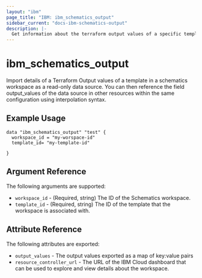 ```yaml
---
layout: "ibm"
page_title: "IBM: ibm_schematics_output"
sidebar_current: "docs-ibm-schematics-output"
description: |-
  Get information about the terraform output values of a specific template in a Schematics Workspace .
---
```


# ibm\_schematics_output


Import details of a Terraform Output values of a template in a  schematics workspace as a read-only data source. You can then reference the field output_values of the data source in other resources within the same configuration using interpolation syntax.


## Example Usage

```hcl
data "ibm_schematics_output" "test" {
  workspace_id = "my-worspace-id"
  template_id= "my-template-id"

}
```

## Argument Reference

The following arguments are supported:

* `workspace_id` - (Required, string) The ID of the Schematics workspace.
* `template_id` - (Required, string) The ID of the template that the workspace is associated with.

## Attribute Reference

The following attributes are exported:

* `output_values` - The output values exported as a map of key:value pairs
* `resource_controller_url` - The URL of the IBM Cloud dashboard that can be used to explore and view details about the workspace.

